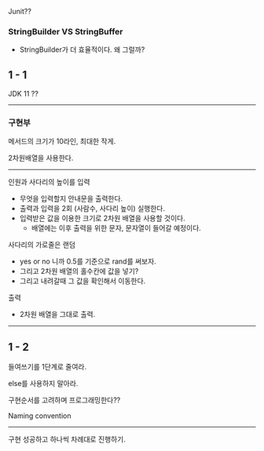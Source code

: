 ﻿Junit?? 



### StringBuilder VS StringBuffer

- StringBuilder가 더 효율적이다. 왜 그럴까?



## 1 - 1

JDK 11 ??

---

### 구현부

메서드의 크기가 10라인, 최대한 작게.

2차원배열을 사용한다.

---

인원과 사다리의 높이를 입력
- 무엇을 입력할지 안내문을 출력한다.
- 출력과 입력을 2회 (사람수, 사다리 높이) 실행한다.
- 입력받은 값을 이용한 크기로 2차원 배열을 사용할 것이다.
  - 배열에는 이후 출력을 위한 문자, 문자열이 들어갈 예정이다. 

사다리의 가로줄은 랜덤
- yes or no 니까 0.5를 기준으로 rand를 써보자.
- 그리고 2차원 배열의 홀수칸에 값을 넣기?
- 그리고 내려갈때 그 값을 확인해서 이동한다.

출력
- 2차원 배열을 그대로 출력.

---

## 1 - 2

들여쓰기를 1단계로 줄여라.

else를 사용하지 말아라.

구현순서를 고려하며 프로그래밍한다??

Naming convention

--- 

구현 성공하고 하나씩 차례대로 진행하기.